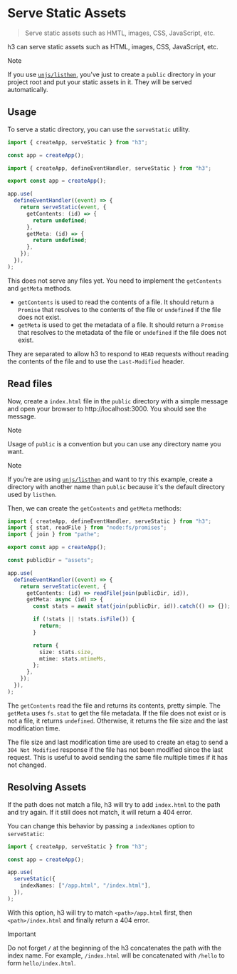 # Serve Static Assets

> Serve static assets such as HMTL, images, CSS, JavaScript, etc.

h3 can serve static assets such as HTML, images, CSS, JavaScript, etc.

> [!NOTE]
> If you use [`unjs/listhen`](https://listhen.unjs.io), you've just to create a `public` directory in your project root and put your static assets in it. They will be served automatically.

## Usage

To serve a static directory, you can use the `serveStatic` utility.

```ts
import { createApp, serveStatic } from "h3";

const app = createApp();

import { createApp, defineEventHandler, serveStatic } from "h3";

export const app = createApp();

app.use(
  defineEventHandler((event) => {
    return serveStatic(event, {
      getContents: (id) => {
        return undefined;
      },
      getMeta: (id) => {
        return undefined;
      },
    });
  }),
);
```

This does not serve any files yet. You need to implement the `getContents` and `getMeta` methods.

- `getContents` is used to read the contents of a file. It should return a `Promise` that resolves to the contents of the file or `undefined` if the file does not exist.
- `getMeta` is used to get the metadata of a file. It should return a `Promise` that resolves to the metadata of the file or `undefined` if the file does not exist.

They are separated to allow h3 to respond to `HEAD` requests without reading the contents of the file and to use the `Last-Modified` header.

## Read files

Now, create a `index.html` file in the `public` directory with a simple message and open your browser to http://localhost:3000. You should see the message.

> [!NOTE]
> Usage of `public` is a convention but you can use any directory name you want.

> [!NOTE]
> If you're are using [`unjs/listhen`](https://listhen.unjs.io) and want to try this example, create a directory with another name than `public` because it's the default directory used by `listhen`.

Then, we can create the `getContents` and `getMeta` methods:

```ts
import { createApp, defineEventHandler, serveStatic } from "h3";
import { stat, readFile } from "node:fs/promises";
import { join } from "pathe";

export const app = createApp();

const publicDir = "assets";

app.use(
  defineEventHandler((event) => {
    return serveStatic(event, {
      getContents: (id) => readFile(join(publicDir, id)),
      getMeta: async (id) => {
        const stats = await stat(join(publicDir, id)).catch(() => {});

        if (!stats || !stats.isFile()) {
          return;
        }

        return {
          size: stats.size,
          mtime: stats.mtimeMs,
        };
      },
    });
  }),
);
```

The `getContents` read the file and returns its contents, pretty simple. The `getMeta` uses `fs.stat` to get the file metadata. If the file does not exist or is not a file, it returns `undefined`. Otherwise, it returns the file size and the last modification time.

The file size and last modification time are used to create an etag to send a `304 Not Modified` response if the file has not been modified since the last request. This is useful to avoid sending the same file multiple times if it has not changed.

## Resolving Assets

If the path does not match a file, h3 will try to add `index.html` to the path and try again. If it still does not match, it will return a 404 error.

You can change this behavior by passing a `indexNames` option to `serveStatic`:

```ts
import { createApp, serveStatic } from "h3";

const app = createApp();

app.use(
  serveStatic({
    indexNames: ["/app.html", "/index.html"],
  }),
);
```

With this option, h3 will try to match `<path>/app.html` first, then `<path>/index.html` and finally return a 404 error.

> [!IMPORTANT]
> Do not forget `/` at the beginning of the h3 concatenates the path with the index name. For example, `/index.html` will be concatenated with `/hello` to form `hello/index.html`.
